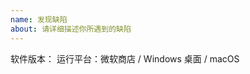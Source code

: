 ```yaml
---
name: 发现缺陷
about: 请详细描述你所遇到的缺陷
---
```


<!--
发现了什么缺陷？
* 请描述一下重现的步骤，越详细越好
-->

软件版本：
运行平台：微软商店 / Windows 桌面 / macOS
